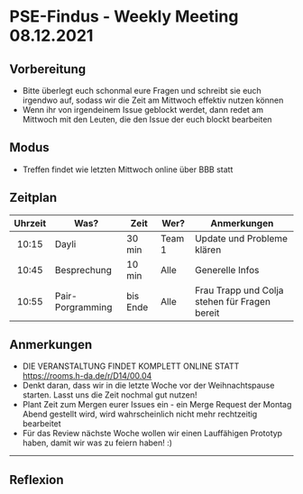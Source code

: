 # PSE-Findus - Weekly Meeting 08.12.2021

## Vorbereitung

- Bitte überlegt euch schonmal eure Fragen und schreibt sie euch irgendwo auf, sodass wir die Zeit am Mittwoch effektiv nutzen können
- Wenn ihr von irgendeinem Issue geblockt werdet, dann redet am Mittwoch mit den Leuten, die den Issue der euch blockt bearbeiten

## Modus

- Treffen findet wie letzten Mittwoch online über BBB statt

## Zeitplan

| Uhrzeit |Was?  |Zeit |Wer?  | Anmerkungen |
|:-----:|-----|-----|-----|------------|
| 10:15 | Dayli | 30 min| Team 1 | Update und Probleme klären
| 10:45 | Besprechung | 10 min | Alle | Generelle Infos
| 10:55 | Pair-Porgramming | bis Ende | Alle | Frau Trapp und Colja stehen für Fragen bereit

## Anmerkungen

- DIE VERANSTALTUNG FINDET KOMPLETT ONLINE STATT
    https://rooms.h-da.de/r/D14/00.04
- Denkt daran, dass wir in die letzte Woche vor der Weihnachtspause starten. Lasst uns die Zeit nochmal gut nutzen!
- Plant Zeit zum Mergen eurer Issues ein - ein Merge Request der Montag Abend gestellt wird, wird wahrscheinlich nicht mehr rechtzeitig bearbeitet
- Für das Review nächste Woche wollen wir einen Lauffähigen Prototyp haben, damit wir was zu feiern haben! :)

---

## Reflexion